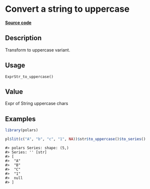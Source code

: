 

# Convert a string to uppercase

[**Source code**](https://github.com/pola-rs/r-polars/tree/1fd6c01b862685c50e295d9b2ef690a69c3a7963/R/expr__string.R#L248)

## Description

Transform to uppercase variant.

## Usage

<pre><code class='language-R'>ExprStr_to_uppercase()
</code></pre>

## Value

Expr of String uppercase chars

## Examples

``` r
library(polars)

pl$lit(c("A", "b", "c", "1", NA))$str$to_uppercase()$to_series()
```

    #> polars Series: shape: (5,)
    #> Series: '' [str]
    #> [
    #>  "A"
    #>  "B"
    #>  "C"
    #>  "1"
    #>  null
    #> ]
